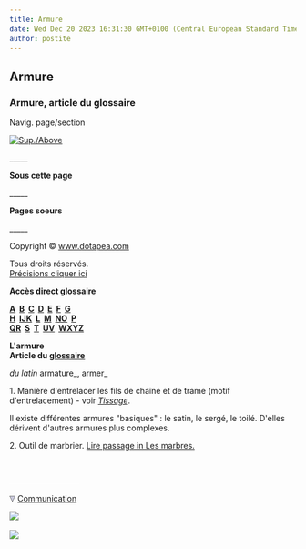 ```yaml
---
title: Armure
date: Wed Dec 20 2023 16:31:30 GMT+0100 (Central European Standard Time)
author: postite
---
```


## Armure
### Armure, article du glossaire
 Navig. page/section

[![Sup./Above](_derived/up_cmp_themenoir010_up.gif)](a.html)

\_\_\_\_\_

**Sous cette page**

\_\_\_\_\_

**Pages soeurs**

\_\_\_\_\_

Copyright © www.dotapea.com

Tous droits réservés.  
[Précisions cliquer ici](droitscopie.html)

**Accès direct glossaire**

**[A](a.html)  [B](b.html)  [C](c.html)  [D](d.html)  [E](e.html)  [F](f.html)  [G](g.html)  
[H](h.html)  [IJK](ijk.html)  [L](l.html)  [M](m.html)  [NO](no.html)  [P](p.html)  
[QR](qr.html)  [S](s.html)  [T](t.html)  [UV](uv.html)  [WXYZ](wxyz.html)**

**L'armure  
Article du [glossaire](glossaire.html)**

_du latin_ armature_, armer_

1\. Manière d'entrelacer les fils de chaîne et de trame (motif d'entrelacement) - voir _[Tissage](tissage.html)_.

Il existe différentes armures "basiques" : le satin, le sergé, le toilé. D'elles dérivent d'autres armures plus complexes.

2\. Outil de marbrier. [Lire passage in Les marbres.](marbres.html#armure)



 

 ![](images/transparent122x1.gif)

![](images/flechebas.gif) [Communication](http://www.artrealite.com/annonceurs.htm) 

[![](https://cbonvin.fr/sites/regie.artrealite.com/visuels/campagne1.png)](index-2.html#20131014)

![](https://cbonvin.fr/sites/regie.artrealite.com/visuels/campagne2.png)